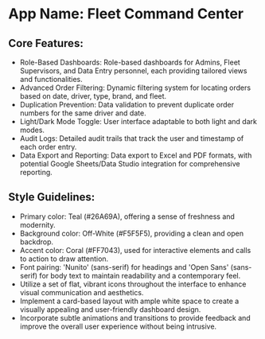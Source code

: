 # **App Name**: Fleet Command Center

## Core Features:

- Role-Based Dashboards: Role-based dashboards for Admins, Fleet Supervisors, and Data Entry personnel, each providing tailored views and functionalities.
- Advanced Order Filtering: Dynamic filtering system for locating orders based on date, driver, type, brand, and fleet.
- Duplication Prevention: Data validation to prevent duplicate order numbers for the same driver and date.
- Light/Dark Mode Toggle: User interface adaptable to both light and dark modes.
- Audit Logs: Detailed audit trails that track the user and timestamp of each order entry.
- Data Export and Reporting: Data export to Excel and PDF formats, with potential Google Sheets/Data Studio integration for comprehensive reporting.

## Style Guidelines:

- Primary color: Teal (#26A69A), offering a sense of freshness and modernity.
- Background color: Off-White (#F5F5F5), providing a clean and open backdrop.
- Accent color: Coral (#FF7043), used for interactive elements and calls to action to draw attention.
- Font pairing: 'Nunito' (sans-serif) for headings and 'Open Sans' (sans-serif) for body text to maintain readability and a contemporary feel.
- Utilize a set of flat, vibrant icons throughout the interface to enhance visual communication and aesthetics.
- Implement a card-based layout with ample white space to create a visually appealing and user-friendly dashboard design.
- Incorporate subtle animations and transitions to provide feedback and improve the overall user experience without being intrusive.